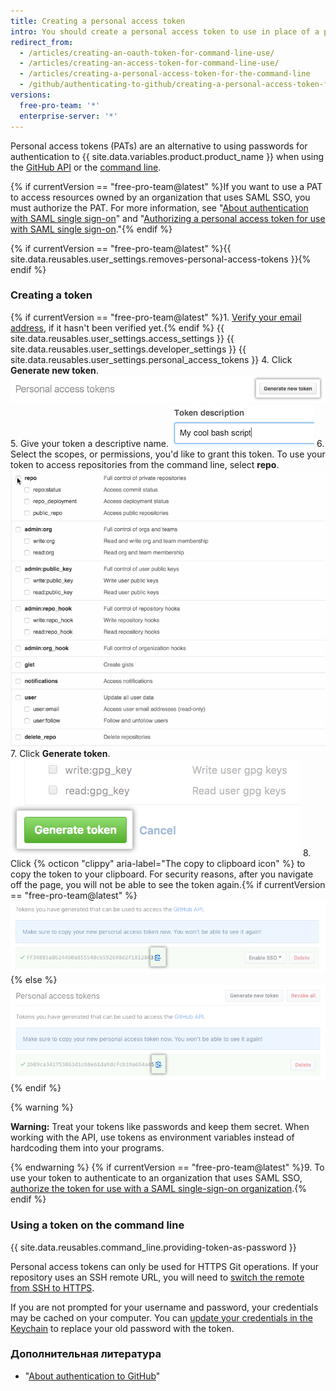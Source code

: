 ```yaml
---
title: Creating a personal access token
intro: You should create a personal access token to use in place of a password with the command line or with the API.
redirect_from:
  - /articles/creating-an-oauth-token-for-command-line-use/
  - /articles/creating-an-access-token-for-command-line-use/
  - /articles/creating-a-personal-access-token-for-the-command-line
  - /github/authenticating-to-github/creating-a-personal-access-token-for-the-command-line
versions:
  free-pro-team: '*'
  enterprise-server: '*'
---
```


Personal access tokens (PATs) are an alternative to using passwords for authentication to {{ site.data.variables.product.product_name }} when using the [GitHub API](/v3/auth/#via-oauth-and-personal-access-tokens) or the [command line](#using-a-token-on-the-command-line).

{% if currentVersion == "free-pro-team@latest" %}If you want to use a PAT to access resources owned by an organization that uses SAML SSO, you must authorize the PAT. For more information, see "[About authentication with SAML single sign-on](/articles/about-authentication-with-saml-single-sign-on)" and "[Authorizing a personal access token for use with SAML single sign-on](/articles/authorizing-a-personal-access-token-for-use-with-saml-single-sign-on)."{% endif %}

{% if currentVersion == "free-pro-team@latest" %}{{ site.data.reusables.user_settings.removes-personal-access-tokens }}{% endif %}

### Creating a token

{% if currentVersion == "free-pro-team@latest" %}1. [Verify your email address](/articles/verifying-your-email-address), if it hasn't been verified yet.{% endif %}
{{ site.data.reusables.user_settings.access_settings }}
{{ site.data.reusables.user_settings.developer_settings }}
{{ site.data.reusables.user_settings.personal_access_tokens }}
4. Click **Generate new token**. ![Generate new token button](/assets/images/help/settings/generate_new_token.png)
5. Give your token a descriptive name. ![Token description field](/assets/images/help/settings/token_description.png)
6. Select the scopes, or permissions, you'd like to grant this token. To use your token to access repositories from the command line, select **repo**. ![Selecting token scopes](/assets/images/help/settings/token_scopes.gif)
7. Click **Generate token**. ![Generate token button](/assets/images/help/settings/generate_token.png)
8. Click {% octicon "clippy" aria-label="The copy to clipboard icon" %} to copy the token to your clipboard. For security reasons, after you navigate off the page, you will not be able to see the token again.{% if currentVersion == "free-pro-team@latest" %} ![Newly created token](/assets/images/help/settings/personal_access_tokens.png){% else %}
![Newly created token](/assets/images/help/settings/personal_access_tokens_ghe.png){% endif %}

   {% warning %}

   **Warning:** Treat your tokens like passwords and keep them secret. When working with the API, use tokens as environment variables instead of hardcoding them into your programs.

   {% endwarning %}
{% if currentVersion == "free-pro-team@latest" %}9. To use your token to authenticate to an organization that uses SAML SSO, [authorize the token for use with a SAML single-sign-on organization](/articles/authorizing-a-personal-access-token-for-use-with-saml-single-sign-on).{% endif %}

### Using a token on the command line

{{ site.data.reusables.command_line.providing-token-as-password }}

Personal access tokens can only be used for HTTPS Git operations. If your repository uses an SSH remote URL, you will need to [switch the remote from SSH to HTTPS](/articles/changing-a-remote-s-url/#switching-remote-urls-from-ssh-to-https).

If you are not prompted for your username and password, your credentials may be cached on your computer. You can [update your credentials in the Keychain](/articles/updating-credentials-from-the-osx-keychain) to replace your old password with the token.

### Дополнительная литература

- "[About authentication to GitHub](/github/authenticating-to-github/about-authentication-to-github)"
